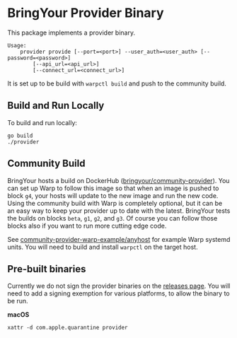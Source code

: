 # BringYour Provider Binary

This package implements a provider binary.

```
Usage:
    provider provide [--port=<port>] --user_auth=<user_auth> [--password=<password>]
        [--api_url=<api_url>]
        [--connect_url=<connect_url>]
```

It is set up to be build with `warpctl build` and push to the community build.

## Build and Run Locally

To build and run locally:

```
go build
./provider
```

## Community Build

BringYour hosts a build on DockerHub ([bringyour/community-provider](https://hub.docker.com/repository/docker/bringyour/community-provider/general)). You can set up Warp to follow this image so that when an image is pushed to block `g4`, your hosts will update to the new image and run the new code. Using the community build with Warp is completely optional, but it can be an easy way to keep your provider up to date with the latest. BringYour tests the builds on blocks `beta`, `g1`, `g2`, and `g3`. Of course you can follow those blocks also if you want to run more cutting edge code.

See [community-provider-warp-example/anyhost](community-provider-warp-example/anyhost) for example Warp systemd units. You will need to build and install `warpctl` on the target host.

## Pre-built binaries

Currently we do not sign the provider binaries on the [releases page](https://github.com/urnetwork/build/releases). You will need to add a signing exemption for various platforms, to allow the binary to be run.

**macOS**

```
xattr -d com.apple.quarantine provider
```

